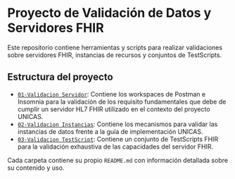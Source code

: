 # Proyecto de Validación de Datos y Servidores FHIR

Este repositorio contiene herramientas y scripts para realizar validaciones sobre servidores FHIR, instancias de recursos y conjuntos de TestScripts.

## Estructura del proyecto

- [`01-Validacion Servidor`](./01-Validacion%20Servidor): Contiene los workspaces de Postman e Insomnia para la validación de los requisito fundamentales que debe de cumplir un servidor HL7 FHIR utilizado en el contexto del proyecto UNICAS.
- [`02-Validacion Instancias`](./02-Validacion%20Instancias): Contiene los mecanismos para validar las instancias de datos frente a la guía de implementación UNICAS.
- [`03-Validacion TestScript`](./03-Validacion%20TestScript): Contiene un conjunto de TestScripts FHIR para la validación exhaustiva de las capacidades del servidor FHIR.

Cada carpeta contiene su propio `README.md` con información detallada sobre su contenido y uso.
